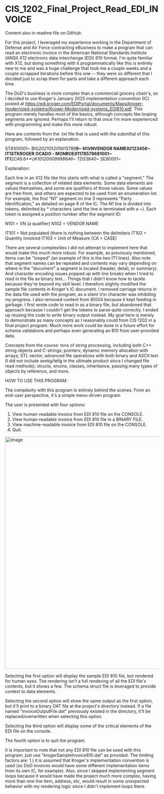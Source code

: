 # CIS_1202_Final_Project_Read_EDI_INVOICE

Content also in readme file on GitHub:

For this project, I leveraged my experience working in the Department of Defense and Air Force contracting eBusiness to make a program that can read an electronic invoice in the American National Standards Institute (ANSI) X12 electronic data interchange (EDI) 810 format. I'm quite familiar with X12, but doing something with it programmatically like this is entirely new to me and was a huge challenge that took me a couple weeks and a couple scrapped iterations before this one -- they were so different that I decided just to scrap them for parts and take a different approach each time. 

The DoD's business is more complex than a commercial grocery chain's, so I decided to use Kroger's January 2025 implementation convention (IC) posted at https://edi.kroger.com/EDIPortal/documents/Maps/kroger-modernized-systems/Kroger-Modernized-systems_EDI810.pdf. This program merely handles most of the basics, although concepts like looping segments are ignored. Perhaps I'll return to that once I'm more experienced with programming and make this more robust.


Here are contents from the .txt file that is used with the submittal of this program, followed by an explanation.

ST*810*0001~
BIG*20210520*5615789**9~
N1*VN*VENDOR NAME*92*123456~
IT1*ST*KROGER OCADO - MONROE*9*1178579681001~
IT1**2*CA*9.6**UK*10120009998646~
TDS*3840~
SE*8*0001~


Explanation:

Each line in an X12 file like this starts with what is called a "segment." The segment is a collection of related data elements. Some data elements are values themselves, and some are qualifiers of those values. Some values are free-from, and others are expected to be used from an enumeration list. For example, the first "N1" segment on line 3 represents "Party Identification," as detailed on page 8 of the IC. The N1 line is divided into tokens, delimited by * characters (and the line is terminated with a ~). Each token is assigned a position number after the segment ID:

N101 = VN (a qualifier)
N102 = VENDOR NAME

IT101 = Not populated (there is nothing between the delimiters
IT102 = Quantity invoiced
IT103 = Unit of Measure (CA = CASE)

There are several complexities I did not attempt to implement here that would make this much more robust. For example, as previously mentioned, items can be "looped" (an example of this is the two IT1 lines). Also note that segment names can be repeated and contents may vary depending on where in the "document" a segment is located (header, detail, or summary). And character encoding issues popped up with line breaks when I tried to read in the file as binary text... Things that I didn't know how to tackle because they're beyond my skill level. I therefore slightly modified the sample file contents in Kroger's IC document. I removed carriage returns in the data file used with the program, as a silent \r\n character was inhibiting my progress. I also removed content from BIG04 because it kept feeding in garbage. I first wrote code to read in as a binary file, but abandoned that approach because I couldn't get the tokens to parse quite correctly. I ended up reusing the code to write binary output instead. My goal here is merely to demonstrate as many concepts as I reasonably could from CIS 1202 in a final project program. Much more work could be done in a future effort for schema validations and perhaps even generating an 810 from user-provided data.

Concepts from the course: tons of string processing, including both C++ string objects and C-strings; pointers; dynamic memory allocation with arrays; STL vector; advanced file operations with both binary and ASCII text (I did not include seekg/tellg in the ultimate product since I changed file read methods); structs, enums, classes, inheritance, passing many types of objects by reference, and more.


HOW TO USE THIS PROGRAM:

The complexity with this program is entirely behind the scenes. From an end-user perspective, it's a simple menu-driven program.

The user is presented with four options:

1. View human-readable invoice from EDI 810 file on the CONSOLE.
2. View human-readable invoice from EDI 810 file in a BINARY FILE.
3. View machine-readable invoice from EDI 810 file on the CONSOLE.
4. Quit.

<img width="1482" height="762" alt="image" src="https://github.com/user-attachments/assets/710bd60a-b243-4ea7-9092-f716a2c65eb5" />


Selecting the first option will display the sample EDI 810 file, but rendered for human eyes. The rendering isn't a full rendering of all the EDI file's contents, but it shows a few. The schema struct file is leveraged to provide context to data elements.

Selecting the second option will show the same output as the first option, but it'll print to a binary DAT file at the project's directory instead. If a file named "invoiceOutputFile.dat" previously existed in the directory, it'll be replaced/overwritten when selecting this option.

Selecting the third option will display some of the critical elements of the EDI file on the console.

The fourth option is to quit the program.


It is important to note that not any EDI 810 file can be used with this program; just use "krogerSampleInvoice810.dat" as provided. The limiting factors are: 1.) it is assumed that Kroger's implementation convention is used (so DoD invoices would have some different implementation items from its own IC, for example). Also, since I skipped implementing segment loops because it would have made the project much more complex, having more than one line item, address, etc, would result in some unexpected behavior with my rendering logic since I didn't implement loops there. 
